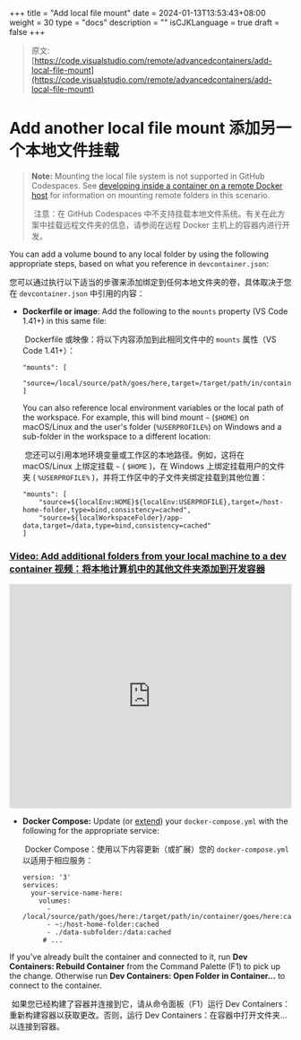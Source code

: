 +++
title = "Add local file mount"
date = 2024-01-13T13:53:43+08:00
weight = 30
type = "docs"
description = ""
isCJKLanguage = true
draft = false
+++

> 原文: [https://code.visualstudio.com/remote/advancedcontainers/add-local-file-mount](https://code.visualstudio.com/remote/advancedcontainers/add-local-file-mount)

# Add another local file mount 添加另一个本地文件挂载



> **Note:** Mounting the local file system is not supported in GitHub Codespaces. See [developing inside a container on a remote Docker host](https://code.visualstudio.com/remote/advancedcontainers/develop-remote-host) for information on mounting remote folders in this scenario.
>
> ​​	注意：在 GitHub Codespaces 中不支持挂载本地文件系统。有关在此方案中挂载远程文件夹的信息，请参阅在远程 Docker 主机上的容器内进行开发。

You can add a volume bound to any local folder by using the following appropriate steps, based on what you reference in `devcontainer.json`:

​​	您可以通过执行以下适当的步骤来添加绑定到任何本地文件夹的卷，具体取决于您在 `devcontainer.json` 中引用的内容：

- **Dockerfile or image**: Add the following to the `mounts` property (VS Code 1.41+) in this same file:

  ​​	Dockerfile 或映像：将以下内容添加到此相同文件中的 `mounts` 属性（VS Code 1.41+）：

  ```
  "mounts": [
    "source=/local/source/path/goes/here,target=/target/path/in/container/goes/here,type=bind,consistency=cached"
  ]
  ```

  You can also reference local environment variables or the local path of the workspace. For example, this will bind mount `~` (`$HOME`) on macOS/Linux and the user's folder (`%USERPROFILE%`) on Windows and a sub-folder in the workspace to a different location:

  ​​	您还可以引用本地环境变量或工作区的本地路径。例如，这将在 macOS/Linux 上绑定挂载 `~` ( `$HOME` )，在 Windows 上绑定挂载用户的文件夹 ( `%USERPROFILE%` )，并将工作区中的子文件夹绑定挂载到其他位置：

  ```
  "mounts": [
      "source=${localEnv:HOME}${localEnv:USERPROFILE},target=/host-home-folder,type=bind,consistency=cached",
      "source=${localWorkspaceFolder}/app-data,target=/data,type=bind,consistency=cached"
  ]
  ```

### [Video: Add additional folders from your local machine to a dev container 视频：将本地计算机中的其他文件夹添加到开发容器](https://code.visualstudio.com/remote/advancedcontainers/add-local-file-mount#_video-add-additional-folders-from-your-local-machine-to-a-dev-container)

<iframe width="560" height="315" src="https://www.youtube.com/embed/L1-dx-ZD0Ao" title="YouTube video player" frameborder="0" allow="accelerometer; autoplay; clipboard-write; encrypted-media; gyroscope; picture-in-picture" allowfullscreen="" style="box-sizing: border-box; font-family: &quot;Segoe UI&quot;, &quot;Helvetica Neue&quot;, Helvetica, Arial, sans-serif; width: 616.662px; max-width: 100%; height: 400px; color: rgb(36, 36, 36); font-size: 16px; font-style: normal; font-variant-ligatures: normal; font-variant-caps: normal; font-weight: 400; letter-spacing: normal; orphans: 2; text-align: start; text-indent: 0px; text-transform: none; widows: 2; word-spacing: 0px; -webkit-text-stroke-width: 0px; white-space: normal; background-color: rgb(255, 255, 255); text-decoration-thickness: initial; text-decoration-style: initial; text-decoration-color: initial;"></iframe>







- **Docker Compose:** Update (or [extend](https://code.visualstudio.com/docs/devcontainers/create-dev-container#_extend-your-docker-compose-file-for-development)) your `docker-compose.yml` with the following for the appropriate service:

  ​​	Docker Compose：使用以下内容更新（或扩展）您的 `docker-compose.yml` 以适用于相应服务：

  ```
  version: '3'
  services:
    your-service-name-here:
      volumes:
        - /local/source/path/goes/here:/target/path/in/container/goes/here:cached
        - ~:/host-home-folder:cached
        - ./data-subfolder:/data:cached
       # ...
  ```

If you've already built the container and connected to it, run **Dev Containers: Rebuild Container** from the Command Palette (F1) to pick up the change. Otherwise run **Dev Containers: Open Folder in Container...** to connect to the container.

​​	如果您已经构建了容器并连接到它，请从命令面板（F1）运行 Dev Containers：重新构建容器以获取更改。否则，运行 Dev Containers：在容器中打开文件夹... 以连接到容器。
